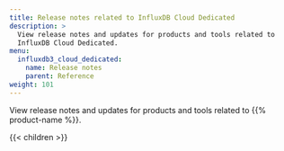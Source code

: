 ```yaml
---
title: Release notes related to InfluxDB Cloud Dedicated
description: >
  View release notes and updates for products and tools related to
  InfluxDB Cloud Dedicated.
menu:
  influxdb3_cloud_dedicated:
    name: Release notes
    parent: Reference
weight: 101
---
```


View release notes and updates for products and tools related to
{{% product-name %}}.

{{< children >}}
